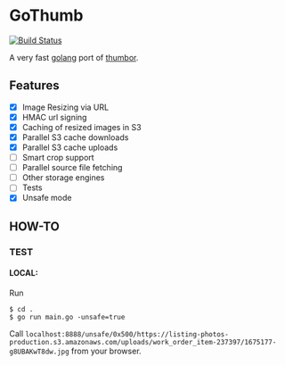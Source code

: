 # GoThumb

[![Build Status](https://travis-ci.org/opendoor-labs/gothumb.svg?branch=master)](https://travis-ci.org/opendoor-labs/gothumb)

A very fast [golang](http://golang.org/) port of [thumbor](https://github.com/thumbor/thumbor).

## Features

- [x] Image Resizing via URL
- [x] HMAC url signing
- [x] Caching of resized images in S3
- [x] Parallel S3 cache downloads
- [x] Parallel S3 cache uploads
- [ ] Smart crop support
- [ ] Parallel source file fetching
- [ ] Other storage engines
- [ ] Tests
- [x] Unsafe mode

## HOW-TO
### TEST
#### LOCAL:
Run
```
$ cd .
$ go run main.go -unsafe=true
```
Call `localhost:8888/unsafe/0x500/https://listing-photos-production.s3.amazonaws.com/uploads/work_order_item-237397/1675177-g8UBAKwT8dw.jpg` from your browser.
